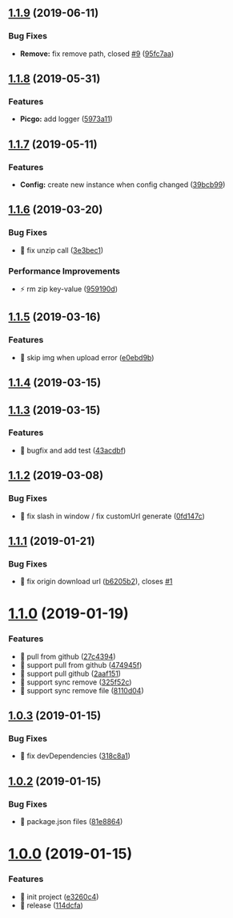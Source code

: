 ## [1.1.9](https://github.com/zWingz/picgo-plugin-github-plus/compare/v1.1.8...v1.1.9) (2019-06-11)


### Bug Fixes

* **Remove:** fix remove path, closed [#9](https://github.com/zWingz/picgo-plugin-github-plus/issues/9) ([95fc7aa](https://github.com/zWingz/picgo-plugin-github-plus/commit/95fc7aa))



## [1.1.8](https://github.com/zWingz/picgo-plugin-github-plus/compare/v1.1.7...v1.1.8) (2019-05-31)


### Features

* **Picgo:** add logger ([5973a11](https://github.com/zWingz/picgo-plugin-github-plus/commit/5973a11))



## [1.1.7](https://github.com/zWingz/picgo-plugin-github-plus/compare/v1.1.6...v1.1.7) (2019-05-11)


### Features

* **Config:** create new instance when config changed ([39bcb99](https://github.com/zWingz/picgo-plugin-github-plus/commit/39bcb99))



## [1.1.6](https://github.com/zWingz/picgo-plugin-github-plus/compare/v1.1.5...v1.1.6) (2019-03-20)


### Bug Fixes

* 🐛 fix unzip call ([3e3bec1](https://github.com/zWingz/picgo-plugin-github-plus/commit/3e3bec1))


### Performance Improvements

* ⚡️ rm zip key-value ([959190d](https://github.com/zWingz/picgo-plugin-github-plus/commit/959190d))



## [1.1.5](https://github.com/zWingz/picgo-plugin-github-plus/compare/v1.1.4...v1.1.5) (2019-03-16)


### Features

* 🎸 skip img when upload error ([e0ebd9b](https://github.com/zWingz/picgo-plugin-github-plus/commit/e0ebd9b))



## [1.1.4](https://github.com/zWingz/picgo-plugin-github-plus/compare/1.1.3...v1.1.4) (2019-03-15)



## [1.1.3](https://github.com/zWingz/picgo-plugin-github-plus/compare/1.1.2...1.1.3) (2019-03-15)


### Features

* 🎸 bugfix and add test ([43acdbf](https://github.com/zWingz/picgo-plugin-github-plus/commit/43acdbf))



## [1.1.2](https://github.com/zWingz/picgo-plugin-github-plus/compare/1.1.1...1.1.2) (2019-03-08)


### Bug Fixes

* 🐛 fix slash in window / fix customUrl generate ([0fd147c](https://github.com/zWingz/picgo-plugin-github-plus/commit/0fd147c))



## [1.1.1](https://github.com/zWingz/picgo-plugin-github-plus/compare/1.1.0...1.1.1) (2019-01-21)


### Bug Fixes

* 🐛 fix origin download url ([b6205b2](https://github.com/zWingz/picgo-plugin-github-plus/commit/b6205b2)), closes [#1](https://github.com/zWingz/picgo-plugin-github-plus/issues/1)



# [1.1.0](https://github.com/zWingz/picgo-plugin-github-plus/compare/1.0.3...1.1.0) (2019-01-19)


### Features

* 🎸 pull from github ([27c4394](https://github.com/zWingz/picgo-plugin-github-plus/commit/27c4394))
* 🎸 support pull from github ([474945f](https://github.com/zWingz/picgo-plugin-github-plus/commit/474945f))
* 🎸 support pull github ([2aaf151](https://github.com/zWingz/picgo-plugin-github-plus/commit/2aaf151))
* 🎸 support sync remove ([325f52c](https://github.com/zWingz/picgo-plugin-github-plus/commit/325f52c))
* 🎸 support sync remove file ([8110d04](https://github.com/zWingz/picgo-plugin-github-plus/commit/8110d04))



## [1.0.3](https://github.com/zWingz/picgo-plugin-github-plus/compare/1.0.2...1.0.3) (2019-01-15)


### Bug Fixes

* 🐛 fix devDependencies ([318c8a1](https://github.com/zWingz/picgo-plugin-github-plus/commit/318c8a1))



## [1.0.2](https://github.com/zWingz/picgo-plugin-github-plus/compare/1.0.1...1.0.2) (2019-01-15)


### Bug Fixes

* 🐛 package.json files ([81e8864](https://github.com/zWingz/picgo-plugin-github-plus/commit/81e8864))



# [1.0.0](https://github.com/zWingz/picgo-plugin-github-plus/compare/e3260c4...1.0.0) (2019-01-15)


### Features

* 🎸 init project ([e3260c4](https://github.com/zWingz/picgo-plugin-github-plus/commit/e3260c4))
* 🎸 release ([114dcfa](https://github.com/zWingz/picgo-plugin-github-plus/commit/114dcfa))



